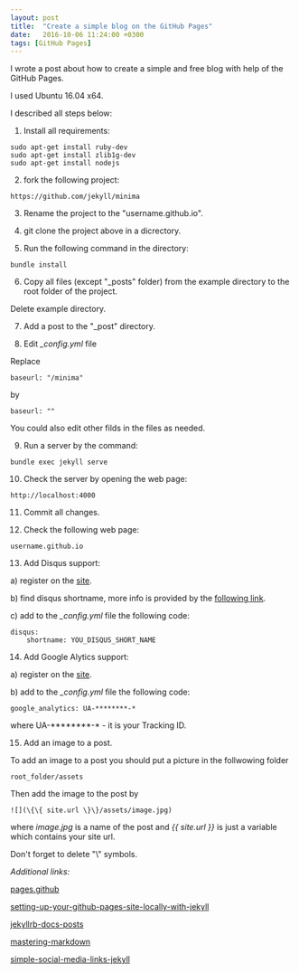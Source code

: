 ```yaml
---
layout: post
title:  "Create a simple blog on the GitHub Pages"
date:   2016-10-06 11:24:00 +0300
tags: [GitHub Pages]
---
```


I wrote a post about how to create a simple and free blog with help of the GitHub Pages.

I used Ubuntu 16.04 x64.

I described all steps below:

1) Install all requirements:

```
sudo apt-get install ruby-dev
sudo apt-get install zlib1g-dev
sudo apt-get install nodejs
```

2) fork the following project:

```
https://github.com/jekyll/minima
```

3) Rename the project to the "username.github.io".

4) git clone the project above in a dicrectory.

5) Run the following command in the directory:

```
bundle install
```

6) Copy all files (except "_posts" folder) from the example directory to the root folder of the project.

Delete example directory.

7) Add a post to the "_post" directory.

8) Edit *_config.yml* file

Replace

```
baseurl: "/minima"
```

by

```
baseurl: ""
```

You could also edit other filds in the files as needed.

9) Run a server by the command:

```
bundle exec jekyll serve
```

10) Check the server by opening the web page:

```
http://localhost:4000
```

11) Сommit all changes.

12) Check the following web page: 

```
username.github.io
```

13) Add Disqus support:

a) register on the [site](https://disqus.com/).

b) find disqus shortname, more info is provided by the [following link](
https://help.disqus.com/customer/portal/articles/466208).

c) add to the *_config.yml* file the following code:

```
disqus:
    shortname: YOU_DISQUS_SHORT_NAME
```

14) Add Google Alytics support:

a) register on the [site](https://analytics.google.com/analytics/web/).

b) add to the *_config.yml* file the following code:

```
google_analytics: UA-********-*
```

where UA-********-* - it is your Tracking ID.

15) Add an image to a post.

To add an image to a post you should put a picture in the follwowing folder

```
root_folder/assets
```

Then add the image to the post by

```
![](\{\{ site.url \}\}/assets/image.jpg)
```

where *image.jpg* is a name of the post and *\{\{ site.url \}\}* is just a variable which contains your site url.

Don't forget to delete "\\" symbols.

*Additional links:*

[pages.github](https://pages.github.com/)

[setting-up-your-github-pages-site-locally-with-jekyll](https://help.github.com/articles/setting-up-your-github-pages-site-locally-with-jekyll/)

[jekyllrb-docs-posts](https://jekyllrb.com/docs/posts/)

[mastering-markdown](https://guides.github.com/features/mastering-markdown/)

[simple-social-media-links-jekyll](https://blog.r3bl.me/en/simple-social-media-links-jekyll/)
